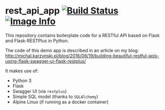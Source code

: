 # rest_api_app  [![Build Status](https://travis-ci.org/nikos/rest_api_app.svg?branch=master)](https://travis-ci.org/nikos/rest_api_app)  [![Image Info](https://images.microbadger.com/badges/image/nikos/flask-restplus-demo.svg)](https://microbadger.com/images/nikos/flask-restplus-demo)

This repository contains boilerplate code for a RESTful API based on Flask and Flask-RESTPlus in Python.

The code of this demo app is described in an article on my blog:
http://michal.karzynski.pl/blog/2016/06/19/building-beautiful-restful-apis-using-flask-swagger-ui-flask-restplus/

It makes use of:
* Python 3
* Flask
* Swagger UI (via `restplus`)
* Simple SQL model (thanks to `SQLAlchemy`)
* Alpine Linux (if running as a docker container)
